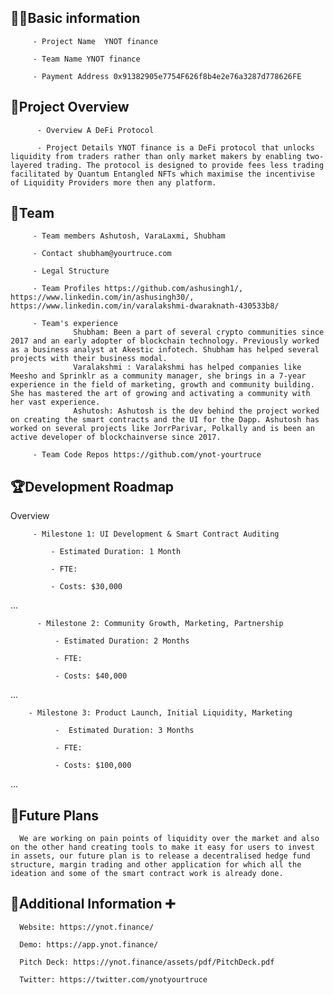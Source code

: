 ## 🧑‍💻Basic information

         - Project Name  YNOT finance

         - Team Name YNOT finance

         - Payment Address 0x91382905e7754F626f8b4e2e76a3287d778626FE

## 🎯Project Overview

          - Overview A DeFi Protocol

          - Project Details YNOT finance is a DeFi protocol that unlocks liquidity from traders rather than only market makers by enabling two-layered trading. The protocol is designed to provide fees less trading facilitated by Quantum Entangled NFTs which maximise the incentivise of Liquidity Providers more then any platform.

## 👥Team 

         - Team members Ashutosh, VaraLaxmi, Shubham

         - Contact shubham@yourtruce.com

         - Legal Structure 

         - Team Profiles https://github.com/ashusingh1/, https://www.linkedin.com/in/ashusingh30/, https://www.linkedin.com/in/varalakshmi-dwaraknath-430533b8/

         - Team's experience
                  Shubham: Been a part of several crypto communities since 2017 and an early adopter of blockchain technology. Previously worked as a business analyst at Akestic infotech. Shubham has helped several projects with their business modal. 
                  Varalakshmi : Varalakshmi has helped companies like Meesho and Sprinklr as a community manager, she brings in a 7-year experience in the field of marketing, growth and community building. She has mastered the art of growing and activating a community with her vast experience.
                  Ashutosh: Ashutosh is the dev behind the project worked on creating the smart contracts and the UI for the Dapp. Ashutosh has worked on several projects like JorrParivar, Polkally and is been an active developer of blockchainverse since 2017.

         - Team Code Repos https://github.com/ynot-yourtruce

## 🏆Development Roadmap

 Overview
 

         - Milestone 1: UI Development & Smart Contract Auditing

             - Estimated Duration: 1 Month

             - FTE: 

             - Costs: $30,000

 ...
 
          - Milestone 2: Community Growth, Marketing, Partnership

              - Estimated Duration: 2 Months

              - FTE: 

              - Costs: $40,000
...

        - Milestone 3: Product Launch, Initial Liquidity, Marketing

              -  Estimated Duration: 3 Months

              - FTE: 

              - Costs: $100,000

...

## 📡Future Plans
      We are working on pain points of liquidity over the market and also on the other hand creating tools to make it easy for users to invest in assets, our future plan is to release a decentralised hedge fund structure, margin trading and other application for which all the ideation and some of the smart contract work is already done.      

## 🙋Additional Information ➕

      Website: https://ynot.finance/

      Demo: https://app.ynot.finance/

      Pitch Deck: https://ynot.finance/assets/pdf/PitchDeck.pdf

      Twitter: https://twitter.com/ynotyourtruce
